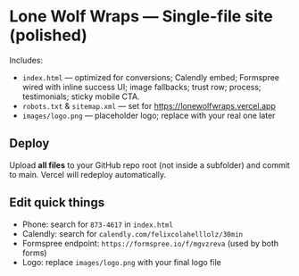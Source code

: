 # Lone Wolf Wraps — Single-file site (polished)

Includes:
- `index.html` — optimized for conversions; Calendly embed; Formspree wired with inline success UI; image fallbacks; trust row; process; testimonials; sticky mobile CTA.
- `robots.txt` & `sitemap.xml` — set for https://lonewolfwraps.vercel.app
- `images/logo.png` — placeholder logo; replace with your real one later

## Deploy
Upload **all files** to your GitHub repo root (not inside a subfolder) and commit to main. Vercel will redeploy automatically.

## Edit quick things
- Phone: search for `873‑4617` in `index.html`
- Calendly: search for `calendly.com/felixcolahelllolz/30min`
- Formspree endpoint: `https://formspree.io/f/mgvzreva` (used by both forms)
- Logo: replace `images/logo.png` with your final logo file
